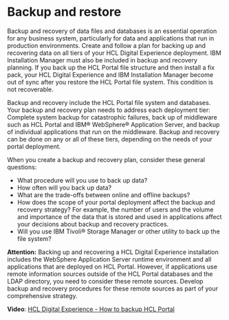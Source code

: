 # Backup and restore

Backup and recovery of data files and databases is an essential operation for any business system, particularly for data and applications that run in production environments. Create and follow a plan for backing up and recovering data on all tiers of your HCL Digital Experience deployment. IBM Installation Manager must also be included in backup and recovery planning. If you back up the HCL Portal file structure and then install a fix pack, your HCL Digital Experience and IBM Installation Manager become out of sync after you restore the HCL Portal file system. This condition is not recoverable.

Backup and recovery include the HCL Portal file system and databases. Your backup and recovery plan needs to address each deployment tier: Complete system backup for catastrophic failures, back up of middleware such as HCL Portal and IBM® WebSphere® Application Server, and backup of individual applications that run on the middleware. Backup and recovery can be done on any or all of these tiers, depending on the needs of your portal deployment.

When you create a backup and recovery plan, consider these general questions:

-   What procedure will you use to back up data?
-   How often will you back up data?
-   What are the trade-offs between online and offline backups?
-   How does the scope of your portal deployment affect the backup and recovery strategy? For example, the number of users and the volume and importance of the data that is stored and used in applications affect your decisions about backup and recovery practices.
-   Will you use IBM Tivoli® Storage Manager or other utility to back up the file system?

**Attention:** Backing up and recovering a HCL Digital Experience installation includes the WebSphere Application Server runtime environment and all applications that are deployed on HCL Portal. However, if applications use remote information sources outside of the HCL Portal databases and the LDAP directory, you need to consider these remote sources. Develop backup and recovery procedures for these remote sources as part of your comprehensive strategy.

**Video**: [HCL Digital Experience - How to backup HCL Portal](https://www.youtube.com/watch?v=3cjA9IUMJow)


